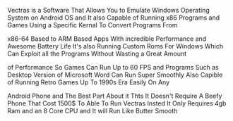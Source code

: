 Vectras is a Software That Allows You to Emulate Windows Operating System on Android OS and It also Capable of Running x86 Programs and Games Using a Specific Kernal To Convert Programs From

x86-64 Based to ARM Based Apps With incredible Performance and Awesome Battery Life It's also Running Custom Roms For Windows Which Can Exploit all the Programs Without Wasting a Great Amount

of Performance So Games Can Run Up to 60 FPS and Programs Such as Desktop Version of Microsoft Word Can Run Super Smoothly Also Capible of Running Retro Games Up To 1990s Era Easily On Any

Android Phone and The Best Part About it Thts It Doesn't Require A Beefy Phone That Cost 1500$ To Able To Run Vectras Insted It Only Requires 4gb Ram and an 8 Core CPU and It will Run Like Butter Smooth
